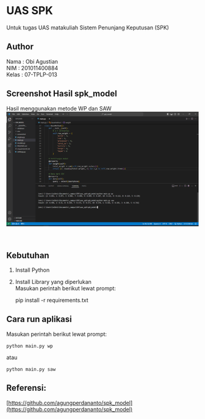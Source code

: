 # UAS SPK
Untuk tugas UAS matakuliah Sistem Penunjang Keputusan (SPK)

## Author
Nama : Obi Agustian<br>
NIM : 201011400884<br>
Kelas : 07-TPLP-013<br>

## Screenshot Hasil spk_model
Hasil menggunakan metode WP dan SAW
<img src='screenshot/Hasil WP dan SAW.png' alt='Hasil WP dan SAW'/>

<br>

## Kebutuhan
1. Install Python
2. Install Library yang diperlukan<br>
Masukan perintah berikut lewat prompt:

    pip install -r requirements.txt

## Cara run aplikasi
Masukan perintah berikut lewat prompt:

    python main.py wp

atau

    python main.py saw


## Referensi:
[https://github.com/agungperdananto/spk_model](https://github.com/agungperdananto/spk_model)

